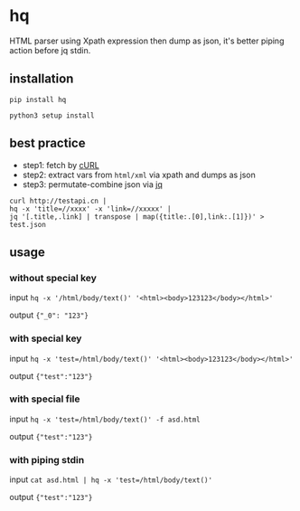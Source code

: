 # hq
HTML parser using Xpath expression then dump as json,
it's better piping action before jq stdin.

## installation

```shell
pip install hq
```

```shell
python3 setup install
```

## best practice
- step1: fetch by [cURL](https://github.com/curl/curl)
- step2: extract vars from `html/xml` via xpath and dumps as json
- step3: permutate-combine json via [jq](https://github.com/stedolan/jq)

```shell
curl http://testapi.cn | 
hq -x 'title=//xxxx' -x 'link=//xxxxx' |
jq '[.title,.link] | transpose | map({title:.[0],link:.[1]})' > test.json
```

## usage

### without special key
input
`hq -x '/html/body/text()' '<html><body>123123</body></html>'`

output 
`{"_0": "123"}`

### with special key
input
`hq -x 'test=/html/body/text()' '<html><body>123123</body></html>'`

output
`{"test":"123"}`

### with special file
input
`hq -x 'test=/html/body/text()' -f asd.html`

output
`{"test":"123"}`

### with piping stdin
input
`cat asd.html | hq -x 'test=/html/body/text()'`

output
`{"test":"123"}`

